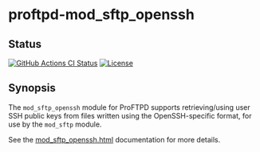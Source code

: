 proftpd-mod_sftp_openssh
=========================

Status
------
[![GitHub Actions CI Status](https://github.com/Castaglia/proftpd-mod_sftp_openssh/actions/workflows/ci.yml/badge.svg?branch=maing)](https://github.com/Castaglia/proftpd-mod_sftp_openssh/actions/workflows/ci.yml)
[![License](https://img.shields.io/badge/license-GPL-brightgreen.svg)](https://img.shields.io/badge/license-GPL-brightgreen.svg)

Synopsis
--------
The `mod_sftp_openssh` module for ProFTPD supports retrieving/using user SSH
public keys from files written using the OpenSSH-specific format, for use by
the `mod_sftp` module.

See the [mod_sftp_openssh.html](https://htmlpreview.github.io/?https://github.com/Castaglia/proftpd-mod_sftp_openssh/blob/main/mod_sftp_openssh.html) documentation for more details.
